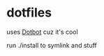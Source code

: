 dotfiles
========

uses [Dotbot](https://github.com/anishathalye/dotbot) cuz it's cool

run ./install to symlink and stuff
